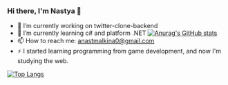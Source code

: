 ### Hi there, I'm Nastya 👋

- 🔭 I’m currently working on twitter-clone-backend
- 🌱 I’m currently learning c# and platform .NET
[![Anurag's GitHub stats](https://github-readme-stats.vercel.app/api?username=namknf)](https://github.com/anuraghazra/github-readme-stats)
- 📫 How to reach me: anastmalkina0@gmail.com
- ⚡ I started learning programming from game development, and now I'm studying the web.

[![Top Langs](https://github-readme-stats.vercel.app/api/top-langs/?username=namknf)](https://github.com/anuraghazra/github-readme-stats)
